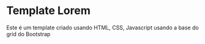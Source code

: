 # Template Lorem
Este é um template criado usando HTML, CSS, Javascript usando a base do grid do Bootstrap
